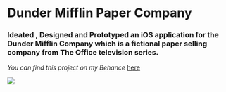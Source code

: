 # Dunder Mifflin Paper Company
### Ideated , Designed and Prototyped an iOS application for the Dunder Mifflin Company which is a fictional paper selling company from The Office television series.
*You can find this project on my Behance* [here](https://www.behance.net/gallery/121269379/Dunder-Mifflin-Paper-Company-App)

>
![](https://github.com/surajpratapb/dunder-mifflin-ios/blob/main/Dunder%20Mifflin%2010.06.21/home-page-w-bgr.png)
